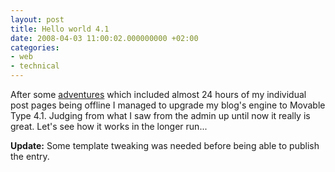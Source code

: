 ```yaml
---
layout: post
title: Hello world 4.1
date: 2008-04-03 11:00:02.000000000 +02:00
categories:
- web
- technical
---
```

After some <a href="http://discussion.dreamhost.com/showflat.pl?Cat=&Board=3rdparty&Number=104041">adventures</a> which included almost 24 hours of my individual post pages being offline I managed to upgrade my blog's engine to Movable Type 4.1. Judging from what I saw from the admin up until now it really is great. Let's see how it works in the longer run...

<strong>Update:</strong> Some template tweaking was needed before being able to publish the entry.

